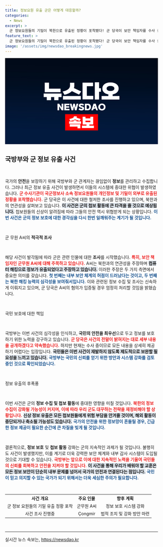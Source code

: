 ```yaml
---
title: 정보요원 유출 군은 어떻게 대응할까?
categories:
  - News
excerpt: >
  군 정보요원들의 기밀이 북한으로 유출된 정황이 포착됐다! 군 당국이 보안 책임자를 수사 중이며, 해킹 가능성 주장도 분분하다. 국내외 첩보원 활동에 악영향을 미치고 있는 이번 사건, 그 전말을 확인해보세요!
feature_text: >
  군 정보요원들의 기밀이 북한으로 유출된 정황이 포착됐다! 군 당국이 보안 책임자를 수사 중이며, 해킹 가능성 주장도 분분하다. 국내외 첩보원 활동에 악영향을 미치고 있는 이번 사건, 그 전말을 확인해보세요!
image: '/assets/img/newsdao_breakingnews.jpg'
---
```


<p><img src="/assets/img/newsdao_breakingnews.jpg" alt="flaretime 속보" /></p>

<h2 data-ke-size="size26">국방부와 군 정보 유출 사건</h2>

<p data-ke-size="size16">&nbsp;</p>

<p>국가의 <b>안전</b>을 보장하기 위해 국방부와 군 관계자는 끊임없이 <b>정보</b>를 관리하고 수집합니다. 그러나 최근 정보 유출 사건이 발생하면서 이들의 시스템에 중대한 위협이 발생하였습니다. <b><span style="color: #ee2323;">군 수사기관이 국군정보사 소속 정보요원들의 개인정보 및 기밀이 외부로 유출된 정황을 포착했습니다.</span></b> 군 당국은 이 사건에 대한 철저한 조사를 진행하고 있으며, 북한과의 연관성을 살펴보고 있습니다. <b><span style="background-color: #21538527;">이 사건은 군의 첩보 활동에 큰 타격을 줄 것으로 예상됩니다.</span></b> 첩보원들의 신상이 알려짐에 따라 그들의 안전 역시 위협받게 되는 상황입니다. <b><span style="color: #1a5490;">이번 사건은 군의 정보 보호에 대한 경각심을 다시 한번 일깨워주는 계기가 될 것입니다.</span></b></p>

<p data-ke-size="size16">&nbsp;</p>

<p>군 무원 A씨의 <b>적극적 조사</b></p>

<p data-ke-size="size16">&nbsp;</p>

<p>해당 사건이 발각됨에 따라 군은 관련 인물에 대한 <b>조사</b>를 시작했습니다. <b><span style="color: #ee2323;">특히, 보안 책임자인 군무원 A씨에 대해 주목하고 있습니다.</span></b> A씨는 북한과의 연관성을 주장하며 <b><span style="background-color: #21538527;">컴퓨터 해킹으로 정보가 유출되었다고 주장하고 있습니다.</span></b> 이러한 주장은 두 가지 측면에서 중요한 의미를 갖습니다. <b><span style="color: #1a5490;">첫 번째는 내부 보안 체계의 허점이 드러났다는 것이고, 두 번째는 북한 해킹 능력의 심각성을 보여줘서입니다.</span></b> 이와 관련된 정보 수집 및 조사는 신속하게 이뤄지고 있으며, 군 당국은 A씨의 혐의가 입증될 경우 엄정히 처리할 것임을 밝혔습니다.</p>

<p data-ke-size="size16">&nbsp;</p>

<p>국민 보호에 대한 책임</p>

<p data-ke-size="size16">&nbsp;</p>

<p>국방부는 이번 사건의 심각성을 인식하고, <b>국민의 안전을 최우선</b>으로 두고 정보를 보호하기 위한 노력을 강구하고 있습니다. <b><span style="color: #ee2323;">군 당국은 사건의 전말이 밝혀지는 대로 세부 내용을 공개하겠다고 약속했습니다.</span></b> 하지만 현재는 수사 중이므로 모든 내용을 상세히 제공하기 어렵다는 입장입니다. <b><span style="background-color: #21538527;">국민들은 이번 사건이 재발하지 않도록 제도적으로 보완할 필요성을 느끼고 있습니다.</span></b> <b><span style="color: #1a5490;">국방부는 국민의 신뢰를 얻기 위한 방안과 시스템 강화를 검토 중인 것으로 확인되었습니다.</span></b></p>

<p data-ke-size="size16">&nbsp;</p>

<p>정보 유출의 후폭풍</p>

<p data-ke-size="size16">&nbsp;</p>

<p>이번 사건은 군의 <b>정보 수집 및 첩보 활동</b>에 중대한 영향을 미칠 것입니다. <b><span style="color: #ee2323;">북한의 정보 수집이 강화될 가능성이 커지며, 이에 따라 우리 군도 대꾸하는 전략을 재정비해야 할 상황입니다.</span></b> <b><span style="background-color: #21538527;">신상 정보 유출은 모든 첩보원들에게 위험 부담을 안겨줄 것이며, 해외 활동이 중단되거나 축소될 가능성도 있습니다.</span></b> <b><span style="color: #1a5490;">국가의 안전을 위한 정보망이 흔들릴 경우, 긴급한 정보 제공이 필요한 순간에 큰 차질을 빚게 될 것입니다.</span></b></p>

<p data-ke-size="size16">&nbsp;</p>

<p>결론적으로, <b>정보 보호</b> 및 <b>첩보 활동</b> 강화는 군의 지속적인 과제가 될 것입니다. 불행히도 사건이 발생했지만, 이를 계기로 더욱 강력한 보안 체계와 내부 감사 시스템이 도입될 것으로 기대할 수 있습니다. <b><span style="color: #ee2323;">국방부는 앞으로 이에 대한 지속적인 노력을 기울여 국민들의 신뢰를 회복하고 안전을 지켜야 할 것입니다.</span></b> <b><span style="background-color: #21538527;">이 사건을 통해 우리가 배워야 할 교훈은 모든 정보 보안이 단순히 내부 문제를 넘어서 국가의 안전과 연결된다는 점입니다.</span></b> <b><span style="color: #1a5490;">국민이 믿고 의지할 수 있는 국가가 되기 위해서는 더욱 세심한 주의가 필요합니다.</span></b></p>

<p data-ke-size="size16">&nbsp;</p>

<table style="width: 100%; border-collapse: collapse;">
    <tr>
        <td style="text-align: center; height: 17px;"><b>사건 개요</b></td>
        <td style="text-align: center; height: 17px;"><b>주요 인물</b></td>
        <td style="text-align: center; height: 17px;"><b>향후 계획</b></td>
    </tr>
    <tr>
        <td style="text-align: center; height: 17px;">군 정보 요원들의 기밀 유출 정황 포착</td>
        <td style="text-align: center; height: 17px;">군무원 A씨</td>
        <td style="text-align: center; height: 17px;">정보 보호 시스템 강화</td>
    </tr>
    <tr>
        <td style="text-align: center; height: 17px;">사건 조사 진행중</td>
        <td style="text-align: center; height: 17px;">Çongmir</td>
        <td style="text-align: center; height: 17px;">법적 조치 및 강화 방안 마련</td>
    </tr>
</table>

<p data-ke-size="size16">&nbsp;</p>

<hr>
실시간 뉴스 속보는, <a href="https://newsdao.kr" rel="dofollow">https://newsdao.kr</a>


